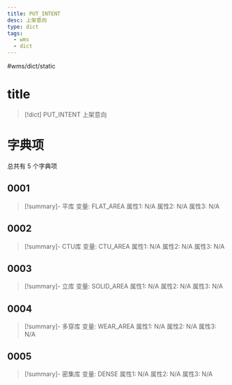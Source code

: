 ```yaml
---
title: PUT_INTENT
desc: 上架意向
type: dict
tags:
  - wms
  - dict
---
```

#wms/dict/static

# title
>[!dict] PUT_INTENT
> 上架意向

# 字典项
总共有 5 个字典项
## 0001
>[!summary]- 平库
>变量: FLAT_AREA
>属性1: N/A
>属性2: N/A
>属性3: N/A

## 0002
>[!summary]- CTU库
>变量: CTU_AREA
>属性1: N/A
>属性2: N/A
>属性3: N/A

## 0003
>[!summary]- 立库
>变量: SOLID_AREA
>属性1: N/A
>属性2: N/A
>属性3: N/A

## 0004
>[!summary]- 多穿库
>变量: WEAR_AREA
>属性1: N/A
>属性2: N/A
>属性3: N/A

## 0005
>[!summary]- 密集库
>变量: DENSE
>属性1: N/A
>属性2: N/A
>属性3: N/A
